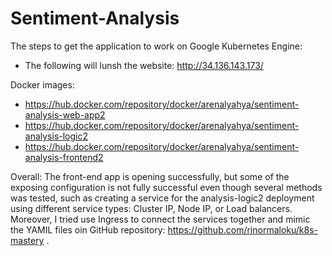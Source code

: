 # Sentiment-Analysis


The steps to get the application to work on Google Kubernetes Engine:
- The following will lunsh the website:  http://34.136.143.173/ 

Docker images: 
- https://hub.docker.com/repository/docker/arenalyahya/sentiment-analysis-web-app2 
- https://hub.docker.com/repository/docker/arenalyahya/sentiment-analysis-logic2 
- https://hub.docker.com/repository/docker/arenalyahya/sentiment-analysis-frontend2 


Overall:
  The front-end app is opening successfully, but some of the exposing configuration is not fully successful even though several methods was tested, such as creating a service for the analysis-logic2 deployment using different service types:  Cluster IP, Node IP, or Load balancers. Moreover, I tried use Ingress to connect the services together and mimic the YAMIL files oin GitHub repository: https://github.com/rinormaloku/k8s-mastery . 
